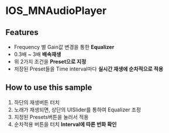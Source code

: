 # IOS_MNAudioPlayer

## Features
* Frequency 별 Gain값 변경을 통한 **Equalizer**
* 0.3배 ~ 3배 **배속재생**
* 위 2가지 조건을 **Preset으로 지정**
* 저장된 Preset들을 Time interval마다  **실시간 재생에 순차적으로 적용** 


## How to use this sample
1. 하단의 재생버튼 터치
2. 노래가 재생되면, 상단의 UISlider를 통하여 Equalizer 조정
3. 지정된 Presets버튼을 눌러서 적용
4. 순차적용 버튼을 터치 **Interval에 따른 번화 확인**
